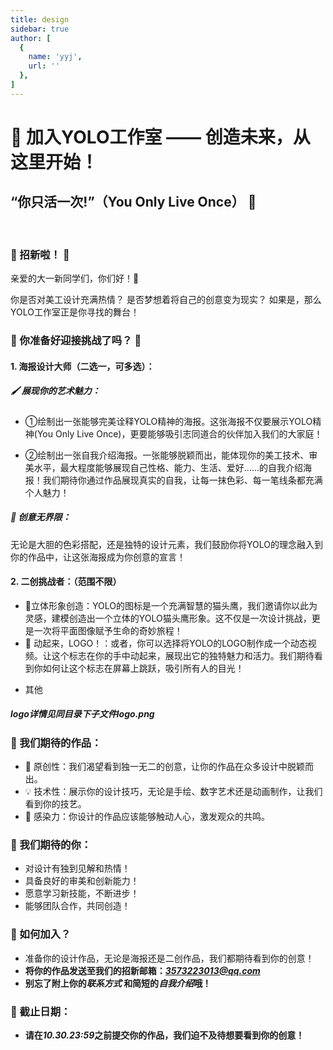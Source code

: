 ```yaml
---
title: design
sidebar: true
author: [
  {
    name: 'yyj',
    url: ''
  },
]
---
```


# 🌟 加入YOLO工作室 —— 创造未来，从这里开始！
## “你只活一次!”（You Only Live Once） 🌟
<br>

### 🎉 招新啦！ 🎉<br>

亲爱的大一新同学们，你们好！👋

你是否对美工设计充满热情？
是否梦想着将自己的创意变为现实？
如果是，那么YOLO工作室正是你寻找的舞台！

### 🚀 你准备好迎接挑战了吗？ 🚀<br>
#### 1. 海报设计大师（二选一，可多选）：
##### 🖌️ 展现你的艺术魅力：
   -   ①绘制出一张能够完美诠释YOLO精神的海报。这张海报不仅要展示YOLO精神(You Only Live Once)，更要能够吸引志同道合的伙伴加入我们的大家庭！
* ②绘制出一张自我介绍海报。一张能够脱颖而出，能体现你的美工技术、审美水平，最大程度能够展现自己性格、能力、生活、爱好......的自我介绍海报！我们期待你通过作品展现真实的自我，让每一抹色彩、每一笔线条都充满个人魅力！
##### 🌟 创意无界限：
无论是大胆的色彩搭配，还是独特的设计元素，我们鼓励你将YOLO的理念融入到你的作品中，让这张海报成为你创意的宣言！

#### 2. 二创挑战者：（范围不限）
   - 🦉立体形象创造：YOLO的图标是一个充满智慧的猫头鹰，我们邀请你以此为灵感，建模创造出一个立体的YOLO猫头鹰形象。这不仅是一次设计挑战，更是一次将平面图像赋予生命的奇妙旅程！
   - 🎥 动起来，LOGO！：或者，你可以选择将YOLO的LOGO制作成一个动态视频。让这个标志在你的手中动起来，展现出它的独特魅力和活力。我们期待看到你如何让这个标志在屏幕上跳跃，吸引所有人的目光！
   * 其他<br>
##### logo详情见同目录下子文件logo.png


### 🌟 我们期待的作品：
- 🎨 原创性：我们渴望看到独一无二的创意，让你的作品在众多设计中脱颖而出。
- 💡 技术性：展示你的设计技巧，无论是手绘、数字艺术还是动画制作，让我们看到你的技艺。
- 🌈 感染力：你设计的作品应该能够触动人心，激发观众的共鸣。

### 🌈 我们期待的你：
- 对设计有独到见解和热情！
- 具备良好的审美和创新能力！
- 愿意学习新技能，不断进步！
- 能够团队合作，共同创造！

### 💌 如何加入？
- 准备你的设计作品，无论是海报还是二创作品，我们都期待看到你的创意！
- **将你的作品发送至我们的招新邮箱：*3573223013@qq.com***
- **别忘了附上你的*联系方式*$~$和简短的*自我介绍*哦！**

### 📆 截止日期：
- **请在*10.30.23:59*之前提交你的作品，我们迫不及待想要看到你的创意！**

